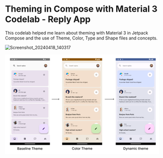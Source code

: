 Theming in Compose with Material 3 Codelab - Reply App
=====================================================
This codelab helped me learn about theming with Material 3 in Jetpack Compose and the use of Theme, Color, Type and Shape files and concepts.

![Screenshot_20240418_140317](https://github.com/NickSidiropoulos/ThemingCodelab-Reply-App/assets/12250619/720af91d-4dc8-49f3-b91d-c6486fcdd876)


![Theming states](screenshots/theming.png "Theming states")

